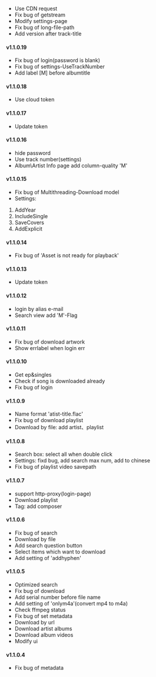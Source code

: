 ﻿- Use CDN request
- Fix bug of getstream
- Modify settings-page
- Fix bug of long-file-path
- Add version after track-title

#### v1.1.0.19
- Fix bug of login(password is blank)
- Fix bug of settings-UseTrackNumber
- Add label [M] before albumtitle

#### v1.1.0.18
- Use cloud token

#### v1.1.0.17
- Update token

#### v1.1.0.16
- hide password
- Use track number(settings)
- Album\Artist Info page add column-quality 'M'

#### v1.1.0.15
- Fix bug of Multithreading-Download model
- Settings:  
1. AddYear
2. IncludeSingle
3. SaveCovers
4. AddExplicit

#### v1.1.0.14
- Fix bug of 'Asset is not ready for playback'

#### v1.1.0.13
- Update token

#### v1.1.0.12
- login by alias e-mail
- Search view add 'M'-Flag

#### v1.1.0.11
- Fix bug of download artwork
- Show errlabel when login err

#### v1.1.0.10
- Get ep&singles
- Check if song is downloaded already
- Fix bug of login

#### v1.1.0.9
- Name format 'atist-title.flac'
- Fix bug of download playlist
- Download by file: add artist、playlist

#### v1.1.0.8
- Search box: select all when double click 
- Settings: fixd bug, add search max num, add to chinese
- Fix bug of playlist video savepath

#### v1.1.0.7
- support http-proxy(login-page)
- Download playlist
- Tag: add composer

#### v1.1.0.6
- Fix bug of search
- Download by file
- Add search question button
- Select items which want to download
- Add setting of 'addhyphen'

#### v1.1.0.5
- Optimized search
- Fix bug of download
- Add serial number before file name
- Add setting of 'onlym4a'(convert mp4 to m4a)
- Check ffmpeg status
- Fix bug of set metadata
- Download by url
- Download artist albums
- Download album videos
- Modify ui  

#### v1.1.0.4
- Fix bug of metadata
